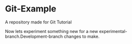 # Git-Example
A repository made for Git Tutorial

Now lets experiment something new for a new experimental-branch.Development-branch changes to make.